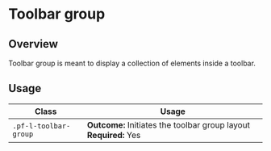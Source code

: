 # Toolbar group

## Overview

Toolbar group is meant to display a collection of elements inside a toolbar.

## Usage

| Class | Usage |
| -- | -- |
| `.pf-l-toolbar-group` |  **Outcome:** Initiates the toolbar group layout **Required:** Yes |
